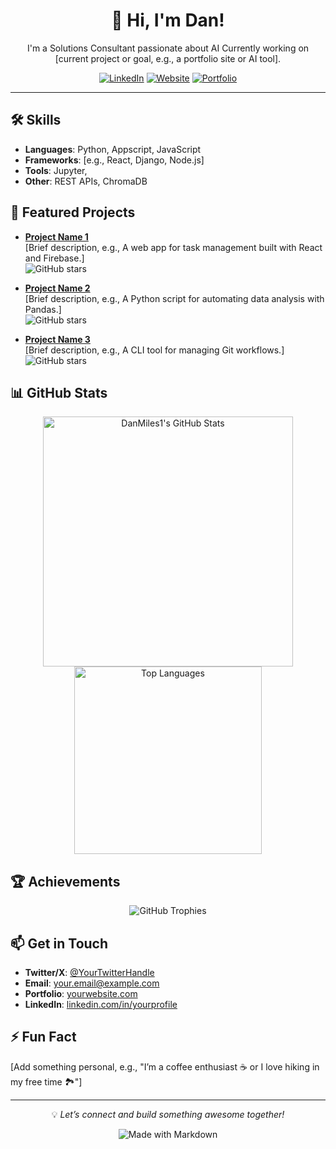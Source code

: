 <div align="center">
  <h1>👋 Hi, I'm Dan!</h1>
  <p>I'm a Solutions Consultant passionate about AI Currently working on [current project or goal, e.g., a portfolio site or AI tool].</p>

  <a href="https://www.linkedin.com/in/dhamiles/"><img src="https://img.shields.io/badge/LinkedIn-0A66C2?style=flat&logo=linkedin&logoColor=white" alt="LinkedIn"></a>
  <a href="https://www.virtualresourcing.com"><img src="https://img.shields.io/badge/Website-000000?style=flat&logo=About.me&logoColor=white" alt="Website"></a>
  <a href="https://[yourwebsite].com"><img src="https://img.shields.io/badge/Portfolio-2E7D32?style=flat&logo=firefox&logoColor=white" alt="Portfolio"></a>
</div>

---

## 🛠️ Skills
- **Languages**: Python, Appscript, JavaScript
- **Frameworks**: [e.g., React, Django, Node.js]
- **Tools**: Jupyter, 
- **Other**: REST APIs, ChromaDB 

## 🌟 Featured Projects
- **[Project Name 1](https://github.com/DanMiles1/[repo-name])**  
  [Brief description, e.g., A web app for task management built with React and Firebase.]  
  ![GitHub stars](https://img.shields.io/github/stars/DanMiles1/[repo-name]?style=social)
  
- **[Project Name 2](https://github.com/DanMiles1/[repo-name])**  
  [Brief description, e.g., A Python script for automating data analysis with Pandas.]  
  ![GitHub stars](https://img.shields.io/github/stars/DanMiles1/[repo-name]?style=social)

- **[Project Name 3](https://github.com/DanMiles1/[repo-name])**  
  [Brief description, e.g., A CLI tool for managing Git workflows.]  
  ![GitHub stars](https://img.shields.io/github/stars/DanMiles1/[repo-name]?style=social)

## 📊 GitHub Stats
<div align="center">
  <img src="https://github-readme-stats.vercel.app/api?username=DanMiles1&show_icons=true&theme=chartreuse-dark" alt="DanMiles1's GitHub Stats" width="400" />
  <img src="https://github-readme-stats.vercel.app/api/top-langs/?username=DanMiles1&layout=compact&theme=chartreuse-dark" alt="Top Languages" width="300" />
</div>

## 🏆 Achievements
<div align="center">
  <img src="https://github-profile-trophy.vercel.app/?username=DanMiles1&theme=onedark&margin-w=15" alt="GitHub Trophies" />
</div>

## 📫 Get in Touch
- **Twitter/X**: [@YourTwitterHandle](https://twitter.com/[YourTwitterHandle])
- **Email**: [your.email@example.com](mailto:[your.email@example.com])
- **Portfolio**: [yourwebsite.com](https://[yourwebsite].com)
- **LinkedIn**: [linkedin.com/in/yourprofile](https://linkedin.com/in/[yourprofile])

## ⚡ Fun Fact
[Add something personal, e.g., "I’m a coffee enthusiast ☕ or I love hiking in my free time 🏞️"]

---

<div align="center">
  <p>💡 <i>Let’s connect and build something awesome together!</i></p>
  <img src="https://img.shields.io/badge/Made%20with-Markdown-1f425f.svg" alt="Made with Markdown">
</div>
